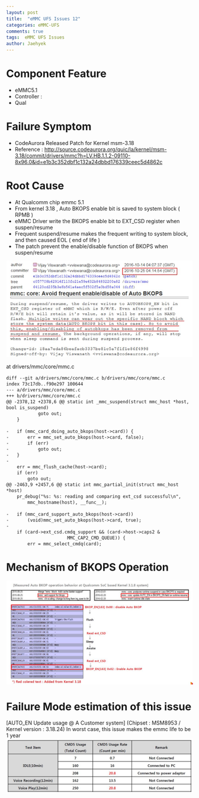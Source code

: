 ```yaml
---
layout: post
title:  "eMMC UFS Issues 12"
categories: eMMC-UFS
comments: true
tags:  eMMC UFS Issues
author: Jaehyek
---
```


# Component Feature
- eMMC5.1
- Controller : 
- Qual

# Failure Symptom
- CodeAurora Released Patch for Kernel msm-3.18
- Reference : http://source.codeaurora.org/quic/la/kernel/msm-3.18/commit/drivers/mmc?h=LV.HB.1.1.2-09110-8x96.0&id=e1b3c352dbf1c132a24dbbd176339ceec5d4862c

# Root Cause
- At Qualcomm chip emmc 5.1 
- From kernel 3.18 , Auto BKOPS enable bit is saved to system block ( RPMB )
- eMMC Driver write the BKOPS enable bit to EXT_CSD register when suspen/resume 
- Frequent suspend/resume makes the frequent writing to system block, and then caused EOL ( end of life )
- The patch prevent the  enable/disable function of BKOPS when suspen/resume 

![001](/img/2017-01-02-eMMC-UFS-Issues-12/001.JPG)

at  drivers/mmc/core/mmc.c
~~~
diff --git a/drivers/mmc/core/mmc.c b/drivers/mmc/core/mmc.c
index 73c17db..f90e297 100644
--- a/drivers/mmc/core/mmc.c
+++ b/drivers/mmc/core/mmc.c
@@ -2378,12 +2378,6 @@ static int _mmc_suspend(struct mmc_host *host, bool is_suspend)
 			goto out;
 	}
 
-	if (mmc_card_doing_auto_bkops(host->card)) {
-		err = mmc_set_auto_bkops(host->card, false);
-		if (err)
-			goto out;
-	}
-
 	err = mmc_flush_cache(host->card);
 	if (err)
 		goto out;
@@ -2463,9 +2457,6 @@ static int mmc_partial_init(struct mmc_host *host)
 	pr_debug("%s: %s: reading and comparing ext_csd successful\n",
 		mmc_hostname(host), __func__);
 
-	if (mmc_card_support_auto_bkops(host->card))
-		(void)mmc_set_auto_bkops(host->card, true);
-
 	if (card->ext_csd.cmdq_support && (card->host->caps2 &
 					   MMC_CAP2_CMD_QUEUE)) {
 		err = mmc_select_cmdq(card);
~~~


# Mechanism of  BKOPS Operation
![002](/img/2017-01-02-eMMC-UFS-Issues-12/002.JPG)

# Failure Mode estimation of this issue
[AUTO_EN Update usage @ A Customer system] (Chipset : MSM8953 / Kernel version : 3.18.24)
In worst case, this issue makes the emmc life to be 1 year
![003](/img/2017-01-02-eMMC-UFS-Issues-12/003.JPG)